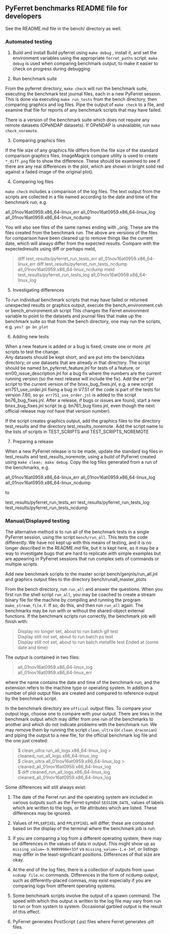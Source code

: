 ## PyFerret benchmarks README file for developers

See the README.md file in the bench/ directory as well.


### Automated testing

1) Build and install
Build pyferret using `make debug` , install it, and set the environment variables 
using the appropriate `ferret_paths` script.  `make debug` is used when comparing
benchmark output, to make it easier to check on progress during debugging.

2) Run benchmark suite

From the pyferret directory, `make check` will run the benchmark suite, executing the 
benchmark test journal files, each in a new PyFerret session.  This is done via executing
`make run_tests` from the bench directory, then comparing graphics and log files. Pipe
the output of `make check` to a file, and examine that file for reports of any benchmark 
scripts that may have failed.

There is a version of the benchmark suite which does not require any remote datasets 
(OPeNDAP datasets).  If OPeNDAP is unavailable, run `make check_noremote`.

3) Comparing graphics files

If the file size of any graphics file differs from the file size of the standard comparison 
graphics files, ImageMagick compare utility is used to create `*_diff.png` file to show the
difference. These should be examined to see if there are any real differences in the plot, 
which are shown in bright solid red against a faded image of the original plot).  

4) Comparing log files

`make check` includes a comparison of the log files.  The text output from the scripts are 
collected in a file named according to the date and time of the benchmark run, e.g. 

all_01nov16at0959.x86_64-linux_err
all_01nov16at0959.x86_64-linux_log
all_01nov16at0959.x86_64-linux_ncdump

You will also see files of the same names ending with _orig.  These are the files created 
from the benchmark run. The above are versions of the files for comparison have been 
cleaned up to remove things like the current date, which will always differ from the 
expected results.  Compare with the expectedresults using diff or perhaps  meld,

> diff test_results/pyferret_run_tests_err all_01nov16at0959.x86_64-linux_err
> diff test_results/pyferret_run_tests_ncdump all_01nov16at0959.x86_64-linux_ncdump
> meld test_results/pyferret_run_tests_log all_01nov16at0959.x86_64-linux_log


5) Investigating differences

To run individual benchmark scripts that may have failed or returned unexpected results
or graphics output, execute the bench_environment.csh or bench_environment.sh script 
This changes the Ferret environment variable to point to the datasets and journal files that 
make up the benchmark suite so that from the bench directory, one may run the scripts,
e.g. `yes? go bn_plot`

6) Adding new tests

When a new feature is added or a bug is fixed, create one or more .jnl scripts to test the change.  
Any datasets should be kept short, and are put into the bench/data directory; or use datasets
that are already in that directory. The script should be named bn_pyferret_feature.jnl for tests
of a feature, or err00_issue_description.jnl for a bug fix where the numbers are the current
running version (so the next release will include the fix).  Add the err*.jnl script to the current
version of the bnxx_bug_fixes.jnl, e.g. a new script  err751_use_order.jnl fixing a bug in V7.51 of
the code is part of the tests for version 7.60, so `go err751_use_order.jnl` is added to the script
bn76_bug_fixes.jnl.  After a release, if bugs or issues are found, start a new bnxx_bug_fixes.jnl
script (e.g. bn761_bug fixes.jnl, even though the next official release may not have that version number).

If the script creates graphics output, add the graphics files to the directory test_results and the 
directory test_results_noremote.  Add the script name to the lists of scripts in TEST_SCRIPTS and 
TEST_SCRIPTS_NOREMOTE

7) Preparing a release

When a new PyFerret release is to be made, update the standard log files in test_results and 
test_results_noremote, using a build of PyFerret created using `make clean; make debug`. 
Copy the log files generated from a run of the benchmarks, e.g.

all_01nov16at0959.x86_64-linux_err
all_01nov16at0959.x86_64-linux_log
all_01nov16at0959.x86_64-linux_ncdump

to

test_results/pyferret_run_tests_err 
test_results/pyferret_run_tests_log
test_results/pyferret_run_tests_ncdump 




### Manual/Displayed testing

The alternative method is to run all of the benchmark tests in a single
PyFerret session, using the script `bench/run_all`.   This tests the code
differently.  We have not kept up with this  means of testing, and it is
no longer described in the README.md file, but it is kept here, as it may be
a way to investigate bugs that are hard to replicate with simple examples but
are appearing in PyFerret sessions that run complex sets of commands or
multiple scripts.

Add new benchmark scripts to the master script bench/genjnls/run_all.jnl and
graphics output files to the directory bench/runall_master_plots

From the bench directory, run `run_all` and answer the questions. When you first 
run the shell script `run_all`, you may be coached to create a stream binary file for 
the machine by compiling and running the program `make_stream_file.F`. If so, do 
this, and then run `run_all` again. The benchmarks may be run with or without the 
shared-object external functions. If the benchmark scripts run correctly, the 
benchmark job will finish with:

> Display no longer set, about to run batch gif test  
> Display still not set, about to run batch ps test  
> Display still not set, about to run batch metafile test
> Ended at (some date and time)  

The output is contained in two files:

> all_01nov16at0959.x86_64-linux_log  
> all_01nov16at0959.x86_64-linux_err  

where the name contains the date and time of the benchmark run, and the extension 
refers to the machine type or operating system. In addition a number of plot 
output files are created and compared to reference output by the benchmark script.

In the benchmark directory are `official` output files.  To compare your output 
logs, choose one to compare with your output. There are lines in the benchmark 
output which may differ from one run of the benchmarks to another and which do not 
indicate problems with the benchmark run. We may remove them by running the script 
`clean_ultra` (or `clean_draconian`) and piping the output to a new file, for the 
official benchmark log file and the one just created:

> $ clean_ultra run_all_logs.x86_64-linux_log \> cleaned_run_all_logs.x86_64-linux_log  
> $ clean_ultra all_01nov16at0959.x86_64-linux_log \> cleaned_all_01nov16at0959.x86_64-linux_log  
> $ diff cleaned_run_all_logs.x86_64-linux_log cleaned_all_01nov16at0959.x86_64-linux_log  

Some differences will still always exist: 

1. The date of the Ferret run and the operating system are included in various 
outputs such as the Ferret symbol `SESSION_DATE`, values of labels which are 
written to the logs, or file attributes which are listed. These differences 
may be ignored.

2. Values of `PPL$XPIXEL` and `PPL$YPIXEL` will differ; these are computed 
based on the display of the terminal where the benchmark job is run.

3. If you are comparing a log from a different operating system, there 
may be differences in the values of data in output. This might show up as 
`missing_value=-9.9999998e+33f` vs `missing_value=-1.e-34f`, 
or listings may differ in the least-significant positions. Differences of 
that size are okay. 

4. At the end of the log files, there is a collection of outputs from 
`spawn ncdump file.nc` commands.  Differences in the form of ncdump output, 
such as differently-placed commas, may exist especially if you are comparing 
logs from different operating systems.

5. Some benchmark scripts involve the output of a spawn command. The speed with 
which this output is written to the log file may vary from run to run or from 
system to system. Occasional garbled output is the result of this effect. 

6. PyFerret generates PostScript (.ps) files where Ferret generates .plt files.

